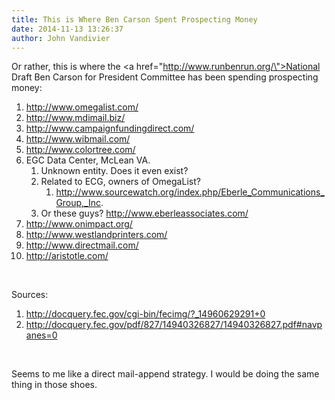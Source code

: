 ```yaml
---
title: This is Where Ben Carson Spent Prospecting Money
date: 2014-11-13 13:26:37
author: John Vandivier
---
```




Or rather, this is where the <a href=\"http://www.runbenrun.org/\">National Draft Ben Carson for President Committee</a> has been spending prospecting money:
<ol>
	<li><a href=\"http://www.omegalist.com/\">http://www.omegalist.com/</a></li>
	<li><a href=\"http://www.mdimail.biz/\">http://www.mdimail.biz/</a></li>
	<li><a href=\"http://www.campaignfundingdirect.com/\">http://www.campaignfundingdirect.com/</a></li>
	<li><a href=\"http://www.wibmail.com/\">http://www.wibmail.com/</a></li>
	<li><a href=\"http://www.colortree.com/\">http://www.colortree.com/</a></li>
	<li>EGC Data Center, McLean VA.
<ol>
	<li>Unknown entity. Does it even exist?</li>
	<li>Related to ECG, owners of OmegaList?
<ol>
	<li><a href=\"http://www.sourcewatch.org/index.php/Eberle_Communications_Group,_Inc\">http://www.sourcewatch.org/index.php/Eberle_Communications_Group,_Inc</a>.</li>
</ol>
</li>
	<li>Or these guys? <a href=\"http://www.eberleassociates.com/\">http://www.eberleassociates.com/</a></li>
</ol>
</li>
	<li><a href=\"http://www.onimpact.org/\">http://www.onimpact.org/</a></li>
	<li><a href=\"http://www.westlandprinters.com/\">http://www.westlandprinters.com/</a></li>
	<li><a href=\"http://www.directmail.com/\">http://www.directmail.com/</a></li>
	<li><a href=\"http://aristotle.com/\">http://aristotle.com/</a></li>
</ol>
&nbsp;

Sources:
<ol>
	<li><a href=\"http://docquery.fec.gov/cgi-bin/fecimg/?_14960629291+0\">http://docquery.fec.gov/cgi-bin/fecimg/?_14960629291+0</a></li>
	<li><a href=\"http://docquery.fec.gov/pdf/827/14940326827/14940326827.pdf#navpanes=0\">http://docquery.fec.gov/pdf/827/14940326827/14940326827.pdf#navpanes=0</a></li>
</ol>
&nbsp;

Seems to me like a direct mail-append strategy. I would be doing the same thing in those shoes.